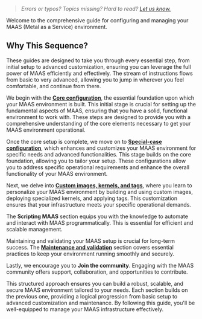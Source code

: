 > *Errors or typos? Topics missing? Hard to read? <a href="https://docs.google.com/forms/d/e/1FAIpQLScIt3ffetkaKW3gDv6FDk7CfUTNYP_HGmqQotSTtj2htKkVBw/viewform?usp=pp_url&entry.1739714854=https://maas.io/docs/how-to-guides" target = "_blank">Let us know.</a>*

Welcome to the comprehensive guide for configuring and managing your MAAS (Metal as a Service) environment. 

## Why This Sequence?

These guides are designed to take you through every essential step, from initial setup to advanced customization, ensuring you can leverage the full power of MAAS efficiently and effectively.  The stream of instructions flows from basic to very advanced, allowing you to jump in wherever you feel comfortable, and continue from there.

We begin with the **[Core configuration](https://maas.io/docs/core-configuration)**, the essential foundation upon which your MAAS environment is built. This initial stage is crucial for setting up the fundamental aspects of MAAS, ensuring that you have a solid, functional environment to work with. These steps are designed to provide you with a comprehensive understanding of the core elements necessary to get your MAAS environment operational.

Once the core setup is complete, we move on to **[Special-case configuration](https://maas.io/docs/special-case-configuration)**, which enhances and customizes your MAAS environment for specific needs and advanced functionalities. This stage builds on the core foundation, allowing you to tailor your setup. These configurations allow you to address specific operational requirements and enhance the overall functionality of your MAAS environment.

Next, we delve into **[Custom images, kernels, and tags](https://maas.io/docs/custom-images-kernels-and-tags)**, where you learn to personalize your MAAS environment by building and using custom images, deploying specialized kernels, and applying tags. This customization ensures that your infrastructure meets your specific operational demands.

The **Scripting MAAS** section equips you with the knowledge to automate and interact with MAAS programmatically. This is essential for efficient and scalable management.

Maintaining and validating your MAAS setup is crucial for long-term success. The **[Maintenance and validation](https://maas.io/docs/maintenance-and-validation)** section covers essential practices to keep your environment running smoothly and securely.

Lastly, we encourage you to **Join the community**. Engaging with the MAAS community offers support, collaboration, and opportunities to contribute.

This structured approach ensures you can build a robust, scalable, and secure MAAS environment tailored to your needs. Each section builds on the previous one, providing a logical progression from basic setup to advanced customization and maintenance. By following this guide, you'll be well-equipped to manage your MAAS infrastructure effectively.
